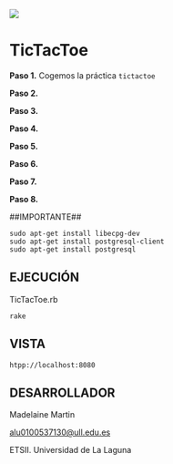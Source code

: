 ![](http://banot.etsii.ull.es/alu4103/STW/tictactoe.jpg)

TicTacToe
================================

**Paso 1.** Cogemos la práctica `tictactoe` 

**Paso 2.**

**Paso 3.** 

**Paso 4.** 

**Paso 5.** 

**Paso 6.** 

**Paso 7.** 

**Paso 8.** 

##IMPORTANTE##

    sudo apt-get install libecpg-dev
    sudo apt-get install postgresql-client
    sudo apt-get install postgresql
    
## EJECUCIÓN ##

TicTacToe.rb

    rake

## VISTA ##

    htpp://localhost:8080


## DESARROLLADOR ##

Madelaine Martin

alu0100537130@ull.edu.es

ETSII. Universidad de La Laguna
